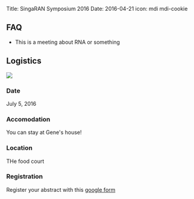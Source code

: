 Title: SingaRAN Symposium 2016
Date: 2016-04-21
icon: mdi mdi-cookie

## FAQ

* This is a meeting about RNA or something

## Logistics

![](http://www2.convention.co.jp/rna2016/images/head_top.png)

### Date

July 5, 2016

### Accomodation

You can stay at Gene's house!

### Location

THe food court

### Registration

Register your abstract with this [google form](http://example.com)
